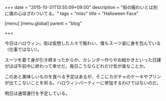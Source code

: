+++
date = "2015-10-31T13:55:09+09:00"
description = "街の賑わいとは別に僕の心はざわついてる。"
tags = "misc"
title = "Halloween Face"

[menu]
  [menu.global]
    parent = "blog"

+++

今日はハロウィン。街は仮想した人々で賑わい、僕もスーツ姿に身を包んでいる（仕事ではない）。

スーツを着て身が引き締まったからか、カレンダー作りやお絵かきといった日課がほぼ午前中に終わって幸せだ。毎日こうならどれだけ気が楽なことか。

このあと美味しいものを食べる予定はあるが、そこにカボチャのケーキやプリンが出てこないことを祈る。ハロウィンパーティーに参加するわけではないのだ。

明日は通常運行を予定している。
